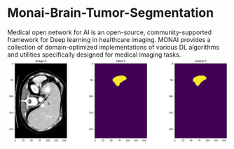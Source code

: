 # Monai-Brain-Tumor-Segmentation
Medical open network for AI is an open-source, community-supported framework for Deep learning in healthcare imaging. MONAI provides a collection of domain-optimized implementations of various DL algorithms and utilities specifically designed for medical imaging tasks. 
![Diagram](https://github.com/ASWIN-01s/Monai-Brain-Tumor-Segmentation/blob/main/monai%20brain%20tumor%20output.png)
